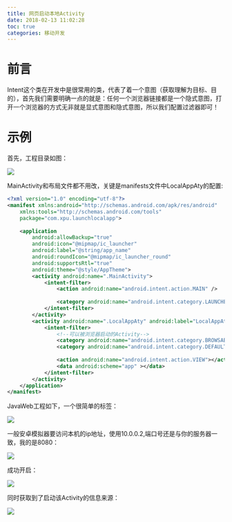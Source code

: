 ```yaml
---
title: 网页启动本地Activity
date: 2018-02-13 11:02:28
toc: true
categories: 移动开发
---
```


# 前言
Intent这个类在开发中是很常用的类，代表了着一个意图（获取理解为目标、目的），首先我们需要明确一点的就是：任何一个浏览器链接都是一个隐式意图，打开一个浏览器的方式无非就是显式意图和隐式意图，所以我们配置过滤器即可！


# 示例
首先，工程目录如图：

![](https://s2.ax1x.com/2019/04/30/EGmf81.png)

MainActivity和布局文件都不用改，关键是manifests文件中LocalAppAty的配置:

```xml
<?xml version="1.0" encoding="utf-8"?>
<manifest xmlns:android="http://schemas.android.com/apk/res/android"
    xmlns:tools="http://schemas.android.com/tools"
    package="com.xpu.launchlocalapp">
 
    <application
        android:allowBackup="true"
        android:icon="@mipmap/ic_launcher"
        android:label="@string/app_name"
        android:roundIcon="@mipmap/ic_launcher_round"
        android:supportsRtl="true"
        android:theme="@style/AppTheme">
        <activity android:name=".MainActivity">
            <intent-filter>
                <action android:name="android.intent.action.MAIN" />
 
                <category android:name="android.intent.category.LAUNCHER" />
            </intent-filter>
        </activity>
        <activity android:name=".LocalAppAty" android:label="LocalAppAty">
            <intent-filter>
                <!--可以被浏览器启动的Activity-->
                <category android:name="android.intent.category.BROWSABLE"></category>
                <category android:name="android.intent.category.DEFAULT"></category>
 
                <action android:name="android.intent.action.VIEW"></action>
                <data android:scheme="app" ></data>
            </intent-filter>
        </activity>
    </application>
</manifest>
```

JavaWeb工程如下，一个很简单的标签：

![](https://s2.ax1x.com/2019/04/30/EGmbUH.png)

一般安卓模拟器要访问本机的ip地址，使用10.0.0.2,端口号还是与你的服务器一致，我的是8080：

![](https://s2.ax1x.com/2019/04/30/EGmzKf.png)

成功开启：

![](https://s2.ax1x.com/2019/04/30/EGnCVg.png)

同时获取到了启动该Activity的信息来源：

![](https://s2.ax1x.com/2019/04/30/EGnPaQ.png)



